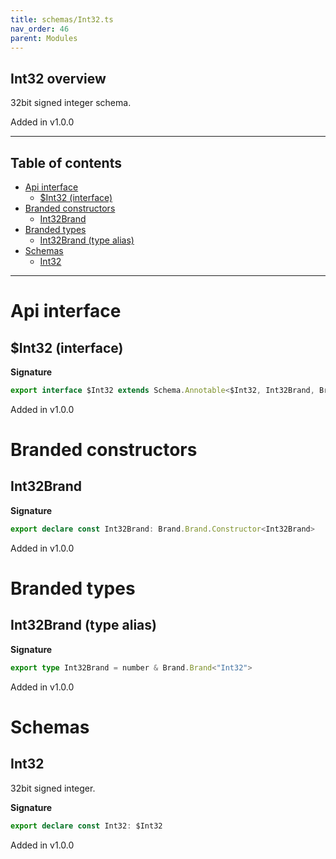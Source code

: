```yaml
---
title: schemas/Int32.ts
nav_order: 46
parent: Modules
---
```


## Int32 overview

32bit signed integer schema.

Added in v1.0.0

---

<h2 class="text-delta">Table of contents</h2>

- [Api interface](#api-interface)
  - [$Int32 (interface)](#int32-interface)
- [Branded constructors](#branded-constructors)
  - [Int32Brand](#int32brand)
- [Branded types](#branded-types)
  - [Int32Brand (type alias)](#int32brand-type-alias)
- [Schemas](#schemas)
  - [Int32](#int32)

---

# Api interface

## $Int32 (interface)

**Signature**

```ts
export interface $Int32 extends Schema.Annotable<$Int32, Int32Brand, Brand.Brand.Unbranded<Int32Brand>, never> {}
```

Added in v1.0.0

# Branded constructors

## Int32Brand

**Signature**

```ts
export declare const Int32Brand: Brand.Brand.Constructor<Int32Brand>
```

Added in v1.0.0

# Branded types

## Int32Brand (type alias)

**Signature**

```ts
export type Int32Brand = number & Brand.Brand<"Int32">
```

Added in v1.0.0

# Schemas

## Int32

32bit signed integer.

**Signature**

```ts
export declare const Int32: $Int32
```

Added in v1.0.0
